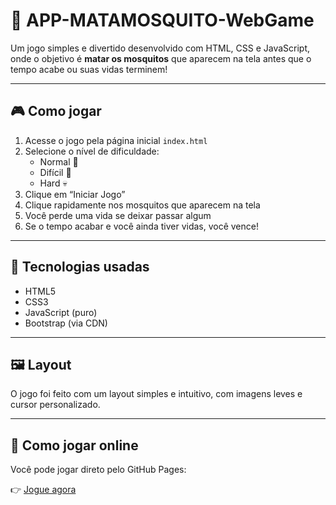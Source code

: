 # 🦟 APP-MATAMOSQUITO-WebGame

Um jogo simples e divertido desenvolvido com HTML, CSS e JavaScript, onde o objetivo é **matar os mosquitos** que aparecem na tela antes que o tempo acabe ou suas vidas terminem!

---

## 🎮 Como jogar

1. Acesse o jogo pela página inicial `index.html`
2. Selecione o nível de dificuldade:
   - Normal 🐣
   - Difícil 😬
   - Hard 💀
3. Clique em “Iniciar Jogo”
4. Clique rapidamente nos mosquitos que aparecem na tela
5. Você perde uma vida se deixar passar algum
6. Se o tempo acabar e você ainda tiver vidas, você vence!

---

## 🧠 Tecnologias usadas

- HTML5
- CSS3
- JavaScript (puro)
- Bootstrap (via CDN)

---

## 🖼️ Layout

O jogo foi feito com um layout simples e intuitivo, com imagens leves e cursor personalizado.

---

## 🚀 Como jogar online

Você pode jogar direto pelo GitHub Pages:

👉 [Jogue agora](https://catiamaine.github.io/MataMosquito-WebGame/)
